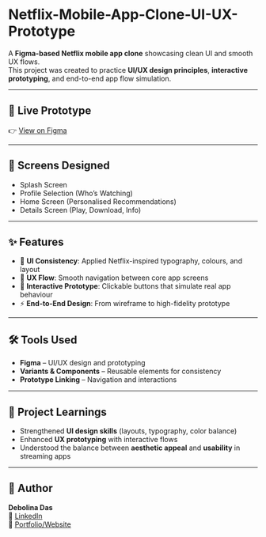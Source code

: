 # Netflix-Mobile-App-Clone-UI-UX-Prototype

A **Figma-based Netflix mobile app clone** showcasing clean UI and smooth UX flows.  
This project was created to practice **UI/UX design principles**, **interactive prototyping**, and end-to-end app flow simulation.

---

## 🔗 Live Prototype
👉 [View on Figma]([https://www.figma.com/proto/your-figma-link-here](https://www.figma.com/proto/XFJgsdE4tEzIB69AAvQYzs/Netflix?node-id=2-191&p=f&t=VgYY3795KyHx1IZB-1&scaling=scale-down&content-scaling=fixed&page-id=0%3A1))

---

## 📱 Screens Designed
- Splash Screen  
- Profile Selection (Who’s Watching)  
- Home Screen (Personalised Recommendations)  
- Details Screen (Play, Download, Info)  

---

## ✨ Features
- 🎨 **UI Consistency**: Applied Netflix-inspired typography, colours, and layout  
- 🧭 **UX Flow**: Smooth navigation between core app screens  
- 🔗 **Interactive Prototype**: Clickable buttons that simulate real app behaviour  
- ⚡ **End-to-End Design**: From wireframe to high-fidelity prototype  

---

## 🛠️ Tools Used
- **Figma** – UI/UX design and prototyping  
- **Variants & Components** – Reusable elements for consistency  
- **Prototype Linking** – Navigation and interactions  


---

## 📌 Project Learnings
- Strengthened **UI design skills** (layouts, typography, color balance)  
- Enhanced **UX prototyping** with interactive flows  
- Understood the balance between **aesthetic appeal** and **usability** in streaming apps  

---

## 👤 Author
**Debolina Das**  
🔗 [LinkedIn]([https://www.linkedin.com/in/debolina-das-tech13])  
🔗 [Portfolio/Website]([https://debolina-d.github.io/portfolio/])  
